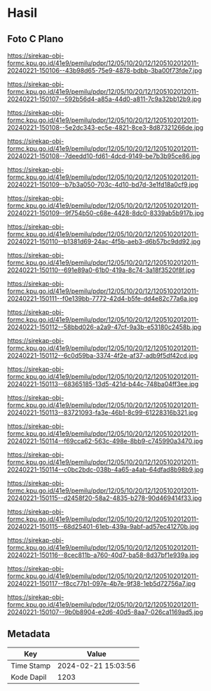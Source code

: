 # Hasil

## Foto C Plano

https://sirekap-obj-formc.kpu.go.id/41e9/pemilu/pdpr/12/05/10/20/12/1205102012011-20240221-150106--43b98d65-75e9-4878-bdbb-3ba00f73fde7.jpg

https://sirekap-obj-formc.kpu.go.id/41e9/pemilu/pdpr/12/05/10/20/12/1205102012011-20240221-150107--592b56d4-a85a-44d0-a811-7c9a32bb12b9.jpg

https://sirekap-obj-formc.kpu.go.id/41e9/pemilu/pdpr/12/05/10/20/12/1205102012011-20240221-150108--5e2dc343-ec5e-4821-8ce3-8d87321266de.jpg

https://sirekap-obj-formc.kpu.go.id/41e9/pemilu/pdpr/12/05/10/20/12/1205102012011-20240221-150108--7deedd10-fd61-4dcd-9149-be7b3b95ce86.jpg

https://sirekap-obj-formc.kpu.go.id/41e9/pemilu/pdpr/12/05/10/20/12/1205102012011-20240221-150109--b7b3a050-703c-4d10-bd7d-3e1fd18a0cf9.jpg

https://sirekap-obj-formc.kpu.go.id/41e9/pemilu/pdpr/12/05/10/20/12/1205102012011-20240221-150109--9f754b50-c68e-4428-8dc0-8339ab5b917b.jpg

https://sirekap-obj-formc.kpu.go.id/41e9/pemilu/pdpr/12/05/10/20/12/1205102012011-20240221-150110--b1381d69-24ac-4f5b-aeb3-d6b57bc9dd92.jpg

https://sirekap-obj-formc.kpu.go.id/41e9/pemilu/pdpr/12/05/10/20/12/1205102012011-20240221-150110--691e89a0-61b0-419a-8c74-3a18f3520f8f.jpg

https://sirekap-obj-formc.kpu.go.id/41e9/pemilu/pdpr/12/05/10/20/12/1205102012011-20240221-150111--f0e139bb-7772-42d4-b5fe-dd4e82c77a6a.jpg

https://sirekap-obj-formc.kpu.go.id/41e9/pemilu/pdpr/12/05/10/20/12/1205102012011-20240221-150112--58bbd026-a2a9-47cf-9a3b-e53180c2458b.jpg

https://sirekap-obj-formc.kpu.go.id/41e9/pemilu/pdpr/12/05/10/20/12/1205102012011-20240221-150112--6c0d59ba-3374-4f2e-af37-adb9f5df42cd.jpg

https://sirekap-obj-formc.kpu.go.id/41e9/pemilu/pdpr/12/05/10/20/12/1205102012011-20240221-150113--68365185-13d5-421d-b44c-748ba04ff3ee.jpg

https://sirekap-obj-formc.kpu.go.id/41e9/pemilu/pdpr/12/05/10/20/12/1205102012011-20240221-150113--83721093-fa3e-46b1-8c99-61228316b321.jpg

https://sirekap-obj-formc.kpu.go.id/41e9/pemilu/pdpr/12/05/10/20/12/1205102012011-20240221-150114--f69cca62-563c-498e-8bb9-c745990a3470.jpg

https://sirekap-obj-formc.kpu.go.id/41e9/pemilu/pdpr/12/05/10/20/12/1205102012011-20240221-150114--c0bc2bdc-038b-4a65-a4ab-64dfad8b98b9.jpg

https://sirekap-obj-formc.kpu.go.id/41e9/pemilu/pdpr/12/05/10/20/12/1205102012011-20240221-150115--d2458f20-58a2-4835-b278-90d469414f33.jpg

https://sirekap-obj-formc.kpu.go.id/41e9/pemilu/pdpr/12/05/10/20/12/1205102012011-20240221-150115--68d25401-61eb-439a-9abf-ad57ec41270b.jpg

https://sirekap-obj-formc.kpu.go.id/41e9/pemilu/pdpr/12/05/10/20/12/1205102012011-20240221-150116--8cec811b-a760-40d7-ba58-8d37bf1e939a.jpg

https://sirekap-obj-formc.kpu.go.id/41e9/pemilu/pdpr/12/05/10/20/12/1205102012011-20240221-150117--f8cc77b1-097e-4b7e-9f38-1eb5d72756a7.jpg

https://sirekap-obj-formc.kpu.go.id/41e9/pemilu/pdpr/12/05/10/20/12/1205102012011-20240221-150107--9b0b8904-e2d6-40d5-8aa7-026ca1169ad5.jpg


## Metadata

| Key        | Value               |
| ---------- | ------------------- |
| Time Stamp | 2024-02-21 15:03:56 |
| Kode Dapil | 1203                |



